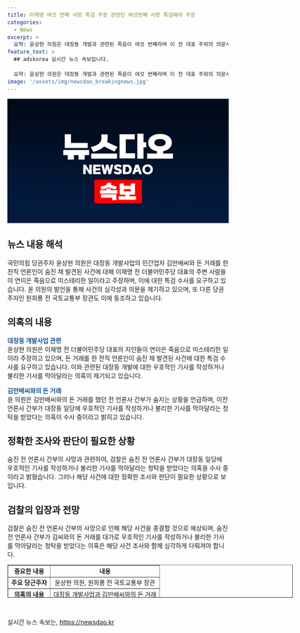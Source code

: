 ```yaml
---
title: 이재명 여섯 번째 사망 특검 주장 관련인 여섯번째 사망 특검해야 주장
categories:
  - News
excerpt: >
  요약: 윤상현 의원은 대장동 개발과 관련된 죽음이 여섯 번째라며 이 전 대표 주위의 의문사에 대해 특검이 필요하다고 주장했다. 전 언론인이 돈거래를 통해 대장동 일당에 우호적인 기사를 작성하거나 불리한 기사를 막아달라는 의혹을 받고 수사 중 숨진 것으로 알려졌다.  경찰은 A씨의 사망 경위를 조사 중이며, 검찰은 해당 사건을 공소권 없음으로 종결할 전망이다.
feature_text: >
  ## adskorea 실시간 뉴스 속보입니다.

  요약: 윤상현 의원은 대장동 개발과 관련된 죽음이 여섯 번째라며 이 전 대표 주위의 의문사에 대해 특검이 필요하다고 주장했다. 전 언론인이 돈거래를 통해 대장동 일당에 우호적인 기사를 작성하거나 불리한 기사를 막아달라는 의혹을 받고 수사 중 숨진 것으로 알려졌다.  경찰은 A씨의 사망 경위를 조사 중이며, 검찰은 해당 사건을 공소권 없음으로 종결할 전망이다.
image: '/assets/img/newsdao_breakingnews.jpg'
---
```


<p><img src="/assets/img/newsdao_breakingnews.jpg" alt="adskorea 속보" /></p>

<h2 data-ke-size="size26">뉴스 내용 해석</h2>

<p data-ke-size="size16">국민의힘 당권주자 윤상현 의원은 대장동 개발사업의 민간업자 김만배씨와 돈 거래를 한 전직 언론인이 숨진 채 발견된 사건에 대해 이재명 전 더불어민주당 대표의 주변 사람들이 연이은 죽음으로 미스테리한 일이라고 주장하며, 이에 대한 특검 수사를 요구하고 있습니다. 윤 의원의 발언을 통해 사건의 심각성과 의문을 제기하고 있으며, 또 다른 당권주자인 원희룡 전 국토교통부 장관도 이에 동조하고 있습니다. </p>

<h2 data-ke-size="size26">의혹의 내용</h2>

<p data-ke-size="size16"><b><span style="color: #1a5490;">대장동 개발사업 관련</span></b><br>
윤상현 의원은 이재명 전 더불어민주당 대표의 지인들이 연이은 죽음으로 미스테리한 일이라 주장하고 있으며, 돈 거래를 한 전직 언론인이 숨진 채 발견된 사건에 대한 특검 수사를 요구하고 있습니다. 이와 관련된 대장동 개발에 대한 우호적인 기사를 작성하거나 불리한 기사를 막아달라는 의혹이 제기되고 있습니다.</p>

<p data-ke-size="size16"><b><span style="color: #1a5490;">김만배씨와의 돈 거래</span></b><br>
윤 의원은 김만배씨와의 돈 거래를 했던 전 언론사 간부가 숨지는 상황을 언급하며, 이전 언론사 간부가 대장동 일당에 우호적인 기사를 작성하거나 불리한 기사를 막아달라는 청탁을 받았다는 의혹이 수사 중이라고 밝히고 있습니다.</p>

<h2 data-ke-size="size26">정확한 조사와 판단이 필요한 상황</h2>

<p data-ke-size="size16">숨진 전 언론사 간부의 사망과 관련하여, 검찰은 숨진 전 언론사 간부가 대장동 일당에 우호적인 기사를 작성하거나 불리한 기사를 막아달라는 청탁을 받았다는 의혹을 수사 중이라고 밝혔습니다. 그러나 해당 사건에 대한 정확한 조사와 판단이 필요한 상황으로 보입니다.</p>

<h2 data-ke-size="size26">검찰의 입장과 전망</h2>

<p data-ke-size="size16">검찰은 숨진 전 언론사 간부의 사망으로 인해 해당 사건을 종결할 것으로 예상되며, 숨진 전 언론사 간부가 김씨와의 돈 거래를 대가로 우호적인 기사를 작성하거나 불리한 기사를 막아달라는 청탁을 받았다는 의혹은 해당 사건 조사와 함께 심각하게 다뤄져야 합니다.</p>

<table style="width: 650px; height: 75px;" border="1">
<tbody>
<tr>
<td style="text-align: center; height: 17px;"><b>중요한 내용</b></td>
<td style="text-align: center; height: 17px;"><b>내용</b></td>
</tr>
<tr>
<td style="text-align: center; height: 17px;"><b>주요 당근주자</b></td>
<td style="text-align: center; height: 17px;">윤상현 의원, 원희룡 전 국토교통부 장관</td>
</tr>
<tr>
<td style="text-align: center; height: 17px;"><b>의혹의 내용</b></td>
<td style="text-align: center; height: 17px;">대장동 개발사업과 김만배씨와의 돈 거래</td>
</tr>
<tr>
<td style="text-align: center; height: 17px;"><b>전망</b></td>
<td style="text-align: center; height: 17px;">검찰이 해당 사건을 종결할 것으로 예상</td>
</tr>
</tbody>
</table>

<p data-ke-size="size16">&nbsp;</p>
실시간 뉴스 속보는, <a href="https://newsdao.kr" rel="dofollow">https://newsdao.kr</a>


